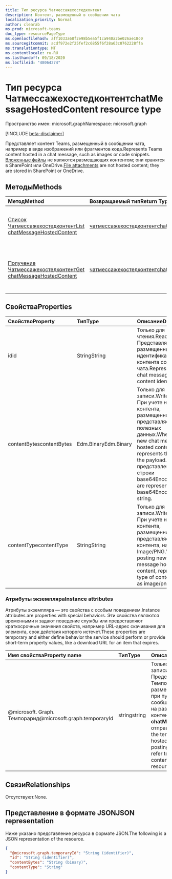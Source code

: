 ```yaml
---
title: Тип ресурса Чатмессажехостедконтент
description: Контент, размещенный в сообщении чата
localization_priority: Normal
author: clearab
ms.prod: microsoft-teams
doc_type: resourcePageType
ms.openlocfilehash: aff1033a68f2e98b5ea5f1ca940a2be026ae18c0
ms.sourcegitcommit: acdf972e2f25fef2c6855f6f28a63c0762228ffa
ms.translationtype: MT
ms.contentlocale: ru-RU
ms.lasthandoff: 09/18/2020
ms.locfileid: "48064274"
---
```

# <a name="chatmessagehostedcontent-resource-type"></a><span data-ttu-id="88a40-103">Тип ресурса Чатмессажехостедконтент</span><span class="sxs-lookup"><span data-stu-id="88a40-103">chatMessageHostedContent resource type</span></span>

<span data-ttu-id="88a40-104">Пространство имен: microsoft.graph</span><span class="sxs-lookup"><span data-stu-id="88a40-104">Namespace: microsoft.graph</span></span>

[!INCLUDE [beta-disclaimer](../../includes/beta-disclaimer.md)]

<span data-ttu-id="88a40-105">Представляет контент Teams, размещенный в сообщении чата, например в виде изображений или фрагментов кода.</span><span class="sxs-lookup"><span data-stu-id="88a40-105">Represents Teams content hosted in a chat message, such as images or code snippets.</span></span>
<span data-ttu-id="88a40-106">[Вложенные файлы](chatmessageattachment.md) не являются размещающих контентом; они хранятся в SharePoint или OneDrive.</span><span class="sxs-lookup"><span data-stu-id="88a40-106">[File attachments](chatmessageattachment.md) are not hosted content; they are stored in SharePoint or OneDrive.</span></span>

## <a name="methods"></a><span data-ttu-id="88a40-107">Методы</span><span class="sxs-lookup"><span data-stu-id="88a40-107">Methods</span></span>

| <span data-ttu-id="88a40-108">Метод</span><span class="sxs-lookup"><span data-stu-id="88a40-108">Method</span></span>       | <span data-ttu-id="88a40-109">Возвращаемый тип</span><span class="sxs-lookup"><span data-stu-id="88a40-109">Return Type</span></span> | <span data-ttu-id="88a40-110">Описание</span><span class="sxs-lookup"><span data-stu-id="88a40-110">Description</span></span> |
|:-------------|:------------|:------------|
| [<span data-ttu-id="88a40-111">Список Чатмессажехостедконтент</span><span class="sxs-lookup"><span data-stu-id="88a40-111">List chatMessageHostedContent</span></span>](../api/chatmessage-list-chatmessagehostedcontents.md) | [<span data-ttu-id="88a40-112">чатмессажехостедконтент</span><span class="sxs-lookup"><span data-stu-id="88a40-112">chatMessageHostedContent</span></span>](chatmessagehostedcontent.md) | <span data-ttu-id="88a40-113">Получение списка **чатмессажехостедконтент** для сообщения.</span><span class="sxs-lookup"><span data-stu-id="88a40-113">Retrieve the list of **chatMessageHostedContent** for a message.</span></span> |
| [<span data-ttu-id="88a40-114">Получение Чатмессажехостедконтент</span><span class="sxs-lookup"><span data-stu-id="88a40-114">Get chatMessageHostedContent</span></span>](../api/chatmessagehostedcontent-get.md) | [<span data-ttu-id="88a40-115">чатмессажехостедконтент</span><span class="sxs-lookup"><span data-stu-id="88a40-115">chatMessageHostedContent</span></span>](chatmessagehostedcontent.md) | <span data-ttu-id="88a40-116">Чтение свойств и связей объекта **чатмессажехостедконтент** .</span><span class="sxs-lookup"><span data-stu-id="88a40-116">Read the properties and relationships of a **chatMessageHostedContent** object.</span></span> |

## <a name="properties"></a><span data-ttu-id="88a40-117">Свойства</span><span class="sxs-lookup"><span data-stu-id="88a40-117">Properties</span></span>

| <span data-ttu-id="88a40-118">Свойство</span><span class="sxs-lookup"><span data-stu-id="88a40-118">Property</span></span>     | <span data-ttu-id="88a40-119">Тип</span><span class="sxs-lookup"><span data-stu-id="88a40-119">Type</span></span>        | <span data-ttu-id="88a40-120">Описание</span><span class="sxs-lookup"><span data-stu-id="88a40-120">Description</span></span> |
|:-------------|:------------|:------------|
|<span data-ttu-id="88a40-121">id</span><span class="sxs-lookup"><span data-stu-id="88a40-121">id</span></span>            |<span data-ttu-id="88a40-122">String</span><span class="sxs-lookup"><span data-stu-id="88a40-122">String</span></span>       | <span data-ttu-id="88a40-123">Только для чтения.</span><span class="sxs-lookup"><span data-stu-id="88a40-123">Read-only.</span></span> <span data-ttu-id="88a40-124">Представляет размещенный идентификатор контента сообщения чата.</span><span class="sxs-lookup"><span data-stu-id="88a40-124">Represents the chat message hosted content identifier.</span></span>|
|<span data-ttu-id="88a40-125">contentBytes</span><span class="sxs-lookup"><span data-stu-id="88a40-125">contentBytes</span></span>  |<span data-ttu-id="88a40-126">Edm.Binary</span><span class="sxs-lookup"><span data-stu-id="88a40-126">Edm.Binary</span></span>   | <span data-ttu-id="88a40-127">Только для записи.</span><span class="sxs-lookup"><span data-stu-id="88a40-127">Write-only.</span></span> <span data-ttu-id="88a40-128">При учете нового контента, размещенного в чате, представляет байты полезных данных.</span><span class="sxs-lookup"><span data-stu-id="88a40-128">When posting new chat message hosted content, represents the bytes of the payload.</span></span> <span data-ttu-id="88a40-129">Они представлены в виде строки base64Encoded.</span><span class="sxs-lookup"><span data-stu-id="88a40-129">These are represented as a base64Encoded string.</span></span>|
|<span data-ttu-id="88a40-130">contentType</span><span class="sxs-lookup"><span data-stu-id="88a40-130">contentType</span></span>   |<span data-ttu-id="88a40-131">String</span><span class="sxs-lookup"><span data-stu-id="88a40-131">String</span></span>       | <span data-ttu-id="88a40-132">Только для записи.</span><span class="sxs-lookup"><span data-stu-id="88a40-132">Write-only.</span></span> <span data-ttu-id="88a40-133">При учете нового контента, размещенного в чате, представляет тип контента, например Image/PNG.</span><span class="sxs-lookup"><span data-stu-id="88a40-133">When posting new chat message hosted content, represents the type of content, such as image/png.</span></span>|

### <a name="instance-attributes"></a><span data-ttu-id="88a40-134">Атрибуты экземпляра</span><span class="sxs-lookup"><span data-stu-id="88a40-134">Instance attributes</span></span>

<span data-ttu-id="88a40-135">Атрибуты экземпляра — это свойства с особым поведением.</span><span class="sxs-lookup"><span data-stu-id="88a40-135">Instance attributes are properties with special behaviors.</span></span>
<span data-ttu-id="88a40-136">Эти свойства являются временными и задают поведение службы или предоставляют краткосрочные значения свойств, например URL-адрес скачивания для элемента, срок действия которого истечет.</span><span class="sxs-lookup"><span data-stu-id="88a40-136">These properties are temporary and either define behavior the service should perform or provide short-term property values, like a download URL for an item that expires.</span></span>

| <span data-ttu-id="88a40-137">Имя свойства</span><span class="sxs-lookup"><span data-stu-id="88a40-137">Property name</span></span>                     | <span data-ttu-id="88a40-138">Тип</span><span class="sxs-lookup"><span data-stu-id="88a40-138">Type</span></span>   | <span data-ttu-id="88a40-139">Описание</span><span class="sxs-lookup"><span data-stu-id="88a40-139">Description</span></span>
|:----------------------------------|:-------|:--------------------------------
| <span data-ttu-id="88a40-140">@microsoft. Graph. Темпорарид</span><span class="sxs-lookup"><span data-stu-id="88a40-140">@microsoft.graph.temporaryId</span></span>      | <span data-ttu-id="88a40-141">string</span><span class="sxs-lookup"><span data-stu-id="88a40-141">string</span></span> | <span data-ttu-id="88a40-142">Только для записи.</span><span class="sxs-lookup"><span data-stu-id="88a40-142">Write-only.</span></span> <span data-ttu-id="88a40-143">Представляет Темпорарид для размещаемого контента при публикации сообщения для ссылки на размещенный контент в ресурсе **chatMessage** , который отправляется.</span><span class="sxs-lookup"><span data-stu-id="88a40-143">Represents the temporaryId for the hosted content while posting a message to refer to the hosted content in **chatMessage** resource being sent.</span></span>|

## <a name="relationships"></a><span data-ttu-id="88a40-144">Связи</span><span class="sxs-lookup"><span data-stu-id="88a40-144">Relationships</span></span>

<span data-ttu-id="88a40-145">Отсутствуют.</span><span class="sxs-lookup"><span data-stu-id="88a40-145">None.</span></span>

## <a name="json-representation"></a><span data-ttu-id="88a40-146">Представление в формате JSON</span><span class="sxs-lookup"><span data-stu-id="88a40-146">JSON representation</span></span>

<span data-ttu-id="88a40-147">Ниже указано представление ресурса в формате JSON.</span><span class="sxs-lookup"><span data-stu-id="88a40-147">The following is a JSON representation of the resource.</span></span>

<!-- {
  "blockType": "resource",
  "optionalProperties": [

  ],
  "@odata.type": "microsoft.graph.chatMessageHostedContent",
  "baseType": "",
  "keyProperty": "id"
}-->

```json
{
  "@microsoft.graph.temporaryId": "String (identifier)",
  "id": "String (identifier)",
  "contentBytes": "String (binary)",
  "contentType": "String"
}
```

<!-- uuid: 16cd6b66-4b1a-43a1-adaf-3a886856ed98
2019-02-04 14:57:30 UTC -->
<!-- {
  "type": "#page.annotation",
  "description": "chatMessageHostedContent resource",
  "keywords": "",
  "section": "documentation",
  "tocPath": ""
}-->


